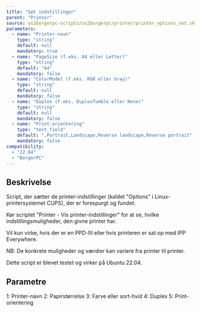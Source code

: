 ```yaml
---
title: "Sæt indstillinger"
parent: "Printer"
source: os2borgerpc-scripts/os2borgerpc/printer/printer_options_set.sh
parameters:
  - name: "Printer-navn"
    type: "string"
    default: null
    mandatory: true
  - name: "PageSize (f.eks. A4 eller Letter)"
    type: "string"
    default: "A4"
    mandatory: false
  - name: "ColorModel (f.eks. RGB eller Gray)"
    type: "string"
    default: null
    mandatory: false
  - name: "Duplex (f.eks. DuplexTumble eller None)"
    type: "string"
    default: null
    mandatory: false
  - name: "Print-orientering"
    type: "text_field"
    default: ",Portrait,Landscape,Reverse landscape,Reverse portrait"
    mandatory: false
compatibility:  
  - "22.04"
  - "BorgerPC"
---
```


## Beskrivelse
Script, der sætter de printer-indstillinger (kaldet "Options" i Linux-printersystemet CUPS), der er forespurgt og fundet.

Kør scriptet "Printer - Vis printer-indstillinger" for at se, hvilke indstillingsmuligheder, den givne printer har.

Vil kun virke, hvis der er en PPD-fil eller hvis printeren er sat op med IPP Everywhere.

NB: De konkrete muligheder og værdier kan variere fra printer til printer.

Dette script er blevet testet og virker på Ubuntu 22.04.

## Parametre
  1: Printer-navn
  2: Papirstørrelse
  3: Farve eller sort-hvid
  4: Duplex
  5: Print-orientering

